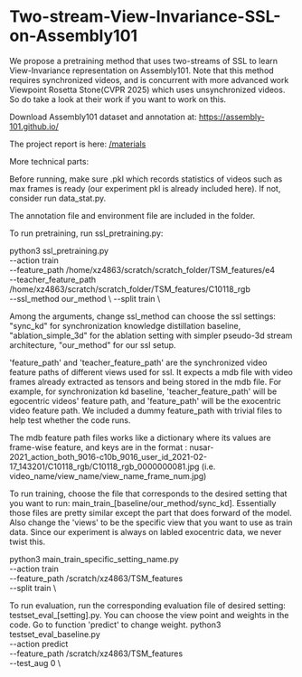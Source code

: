 # Two-stream-View-Invariance-SSL-on-Assembly101
We propose a pretraining method that uses two-streams of SSL to learn View-Invariance representation on Assembly101. Note that this method requires synchronized videos, and is concurrent with more advanced work Viewpoint Rosetta Stone(CVPR 2025) which uses unsynchronized videos. So do take a look at their work if you want to work on this.

Download Assembly101 dataset and annotation at: https://assembly-101.github.io/

The project report is here: [/materials](https://github.com/XuZhangNYU/Two-stream-View-Invariance-SSL-on-Assembly101/blob/main/materials/DS_GA_3001_Project_Report_Team_12_Xu_Sihang.pdf)

More technical parts:

Before running, make sure .pkl which records statistics of videos such as max frames is ready (our experiment pkl is already included here). If not, consider run data_stat.py. 

The annotation file and environment file are included in the folder. 

To run pretraining, run ssl_pretraining.py:

python3 ssl_pretraining.py \
--action train \
--feature_path /home/xz4863/scratch/scratch_folder/TSM_features/e4 \
--teacher_feature_path /home/xz4863/scratch/scratch_folder/TSM_features/C10118_rgb \
--ssl_method our_method \ 
--split train \

Among the arguments, change ssl_method can choose the ssl settings: "sync_kd" for synchronization knowledge distillation baseline, "ablation_simple_3d" for the ablation setting with simpler pseudo-3d stream architecture, "our_method" for our ssl setup.

'feature_path' and 'teacher_feature_path' are the synchronized video feature paths of different views used for ssl. It expects a mdb file with video frames already extracted as tensors and being stored in the mdb file. For example, for synchronization kd baseline, 'teacher_feature_path' will be egocentric videos' feature path, and 'feature_path' will be the exocentric video feature path. We included a dummy feature_path with trivial files to help test whether the code runs. 

The mdb feature path files works like a dictionary where its values are frame-wise feature, and keys are in the format :
nusar-2021_action_both_9016-c10b_9016_user_id_2021-02-17_143201/C10118_rgb/C10118_rgb_0000000081.jpg (i.e. video_name/view_name/view_name_frame_num.jpg)

To run training, choose the file that corresponds to the desired setting that you want to run: main_train_[baseline/our_method/sync_kd]. Essentially those files are pretty similar except the part that does forward of the model. Also change the 'views' to be the specific view that you want to use as train data. Since our experiment is always on labled exocentric data, we never twist this.

python3 main_train_specific_setting_name.py \
    --action train \
    --feature_path /scratch/xz4863/TSM_features \
    --split train \

To run evaluation, run the corresponding evaluation file of desired setting: testset_eval_[setting].py. You can choose the view point and weights in the code. Go to function 'predict' to change weight.
python3 testset_eval_baseline.py \
    --action predict \
    --feature_path /scratch/xz4863/TSM_features \
    --test_aug 0 \


